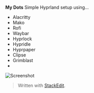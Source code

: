 **My Dots**
Simple Hyprland setup using...

 - Alacritty
 - Mako
 - Rofi
 - Waybar
 - Hyprlock
 - Hypridle
 - Hyprpaper
 - Clipse
 - Grimblast
 - 
![Screenshot](https://i.ibb.co/B2K3W8h9/screenshot.png)

> Written with [StackEdit](https://stackedit.io/).
